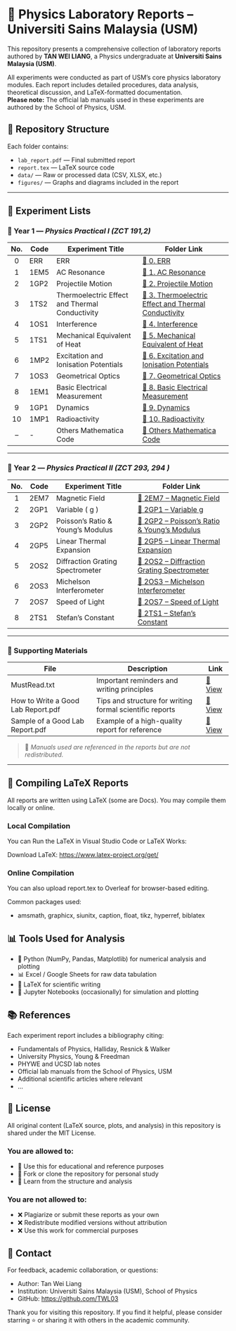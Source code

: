 # 🔬 Physics Laboratory Reports – Universiti Sains Malaysia (USM)

This repository presents a comprehensive collection of laboratory reports authored by **TAN WEI LIANG**, a Physics undergraduate at **Universiti Sains Malaysia (USM)**.

All experiments were conducted as part of USM’s core physics laboratory modules. Each report includes detailed procedures, data analysis, theoretical discussion, and LaTeX-formatted documentation.  
**Please note:** The official lab manuals used in these experiments are authored by the School of Physics, USM.

## 📁 Repository Structure

Each folder contains:

- `lab_report.pdf` — Final submitted report  
- `report.tex` — LaTeX source code  
- `data/` — Raw or processed data (CSV, XLSX, etc.)  
- `figures/` — Graphs and diagrams included in the report

---

## 🧪 Experiment Lists

### 🧾 Year 1 — *Physics Practical I (ZCT 191,2)*


| No. | Code | Experiment Title | Folder Link |
|:---:|----|------------------|-------------|
| 0 | ERR | ERR | [📂 0. ERR](./Physics%20Practical%20I%20(ZCT%20191,2)/0.%20ERR) |
| 1 | 1EM5 | AC Resonance | [📂 1. AC Resonance](./Physics%20Practical%20I%20(ZCT%20191,2)/1.%20AC%20Resonance) |
| 2 | 1GP2 | Projectile Motion | [📂 2. Projectile Motion](./Physics%20Practical%20I%20(ZCT%20191,2)/2.%20Projectile%20Motion) |
| 3 | 1TS2 | Thermoelectric Effect and Thermal Conductivity | [📂 3. Thermoelectric Effect and Thermal Conductivity](./Physics%20Practical%20I%20(ZCT%20191,2)/3.%20Thermoelectric%20Effect%20and%20Thermal%20Conductivity) |
| 4 | 1OS1 | Interference | [📂 4. Interference](./Physics%20Practical%20I%20(ZCT%20191,2)/4.%20Interference) |
| 5 | 1TS1 | Mechanical Equivalent of Heat | [📂 5. Mechanical Equivalent of Heat](./Physics%20Practical%20I%20(ZCT%20191,2)/5.Mechanical%20Equivalent%20of%20Heat) |
| 6 | 1MP2 | Excitation and Ionisation Potentials | [📂 6. Excitation and Ionisation Potentials](./Physics%20Practical%20I%20(ZCT%20191,2)/6.%20Excitation%20and%20Ionisation%20Potentials) |
| 7 | 1OS3 | Geometrical Optics | [📂 7. Geometrical Optics](./Physics%20Practical%20I%20(ZCT%20191,2)/7.%20Geometrical%20Optics) |
| 8 | 1EM1 | Basic Electrical Measurement | [📂 8. Basic Electrical Measurement](./Physics%20Practical%20I%20(ZCT%20191,2)/8.%20Basic%20Electrical%20Measurement) |
| 9 | 1GP1 | Dynamics | [📂 9. Dynamics](./Physics%20Practical%20I%20(ZCT%20191,2)/9.%20Dynamics) |
| 10 | 1MP1 | Radioactivity | [📂 10. Radioactivity](./Physics%20Practical%20I%20(ZCT%20191,2)/10.%20Radioactivity) |
| – | - | Others Mathematica Code | [📂 Others Mathematica Code](./Physics%20Practical%20I%20(ZCT%20191,2)/Others%20Mathamatica%20code) |

---

### 🧾 Year 2 — *Physics Practical II (ZCT 293, 294 )*

| No. | Code | Experiment Title | Folder Link |
|:---:|----|------------------|-------------|
| 1 | 2EM7 | Magnetic Field | [📄 2EM7 – Magnetic Field](./Physics%20Pratical%20III%20(ZCT%20193,4)/2EM7%20Magnetic%20Field/Manual) |
| 2 | 2GP1 | Variable \( g \) | [📄 2GP1 – Variable g](./Physics%20Pratical%20III%20(ZCT%20193,4)/2GP1%20Variable%20g/Manual) |
| 3 | 2GP2 | Poisson’s Ratio & Young’s Modulus | [📄 2GP2 – Poisson’s Ratio & Young’s Modulus](./Physics%20Pratical%20III%20(ZCT%20193,4)/2GP2%20Poisson's%20ratio%20&%20Young's%20modulus) |
| 4 | 2GP5 | Linear Thermal Expansion | [📄 2GP5 – Linear Thermal Expansion](./Physics%20Pratical%20III%20(ZCT%20193,4)/2GP5%20Linear%20Thermal%20Expansion/Manual) |
| 5 | 2OS2 | Diffraction Grating Spectrometer | [📄 2OS2 – Diffraction Grating Spectrometer](./Physics%20Pratical%20III%20(ZCT%20193,4)/2OS2%20Diffraction%20Grating%20Spectrometer) |
| 6 | 2OS3 | Michelson Interferometer | [📄 2OS3 – Michelson Interferometer](./Physics%20Pratical%20III%20(ZCT%20193,4)/2OS3%20Michelson%20Interferometer) |
| 7 | 2OS7 | Speed of Light | [📄 2OS7 – Speed of Light](./Physics%20Pratical%20III%20(ZCT%20193,4)/2OS7%20Speed%20of%20Light/Manual) |
| 8 | 2TS1 | Stefan’s Constant | [📄 2TS1 – Stefan’s Constant](./Physics%20Pratical%20III%20(ZCT%20193,4)/2TS1%20Stefan's%20Constant/Manual) |

---

### 📄 Supporting Materials

| File | Description | Link |
|------|-------------|------|
| MustRead.txt | Important reminders and writing principles | [📄 View](./Physics%20Practical%20I%20(ZCT%20191,2)/MustRead.txt) |
| How to Write a Good Lab Report.pdf | Tips and structure for writing formal scientific reports | [📄 View](./Physics%20Practical%20I%20(ZCT%20191,2)/How%20to%20Write%20a%20Good%20Lab%20Report.pdf) |
| Sample of a Good Lab Report.pdf | Example of a high-quality report for reference | [📄 View](./Physics%20Practical%20I%20(ZCT%20191,2)/Sample%20of%20a%20Good%20Lab%20Report.pdf) |

> 📌 *Manuals used are referenced in the reports but are not redistributed.*

---

## 🔧 Compiling LaTeX Reports

All reports are written using LaTeX (some are Docs). You may compile them locally or online.

### Local Compilation

You can Run the LaTeX in Visual Studio Code or LaTeX Works:

Download LaTeX: https://www.latex-project.org/get/

### Online Compilation

You can also upload report.tex to Overleaf for browser-based editing.

Common packages used:
-	amsmath, graphicx, siunitx, caption, float, tikz, hyperref, biblatex


## 📊 Tools Used for Analysis
-	🐍 Python (NumPy, Pandas, Matplotlib) for numerical analysis and plotting
-	📊 Excel / Google Sheets for raw data tabulation
-	📄 LaTeX for scientific writing
-	📓 Jupyter Notebooks (occasionally) for simulation and plotting


## 📚 References

Each experiment report includes a bibliography citing:
-	Fundamentals of Physics, Halliday, Resnick & Walker
-	University Physics, Young & Freedman
-	PHYWE and UCSD lab notes
-	Official lab manuals from the School of Physics, USM
-	Additional scientific articles where relevant
-	...


## 📑 License

All original content (LaTeX source, plots, and analysis) in this repository is shared under the MIT License.

### You are allowed to:
-	📖 Use this for educational and reference purposes
-	📂 Fork or clone the repository for personal study
-	🧠 Learn from the structure and analysis

### You are not allowed to:
-	❌ Plagiarize or submit these reports as your own
-	❌ Redistribute modified versions without attribution
-	❌ Use this work for commercial purposes


## 🙋 Contact

For feedback, academic collaboration, or questions:
-	Author: Tan Wei Liang
-	Institution: Universiti Sains Malaysia (USM), School of Physics
-	GitHub: https://github.com/TWL03

Thank you for visiting this repository.
If you find it helpful, please consider starring ⭐ or sharing it with others in the academic community.
